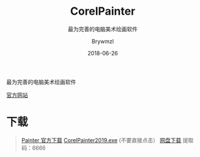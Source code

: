 ﻿---
layout:     post
title:      CorelPainter
subtitle:   最为完善的电脑美术绘画软件
date:       2018-06-26
author:     Brywmzl
header-img: img/Corel/Painter/background-ptr-home.jpg
catalog: true
tags: [Corel,CorelPainter]
categories: [图像处理]
---
最为完善的电脑美术绘画软件

<!--more-->

[官方网站](http://www.painterartist.com)  

# 下载  
> [Painter 官方下载](https://www.painterartist.com/en/free-trials/)
> [CorelPainter2019.exe](https://www.corel.com/akdlm/6763/downloads/free/trials/Painter/2019/CorelPainter2019.exe) (不要直接点击）
> [网盘下载](https://pan.baidu.com/s/1EyDC9cbxnA2T24iWsMgJ6w#list/path=/App/Corel/Painter&parentPath=/App) 提取码：6666